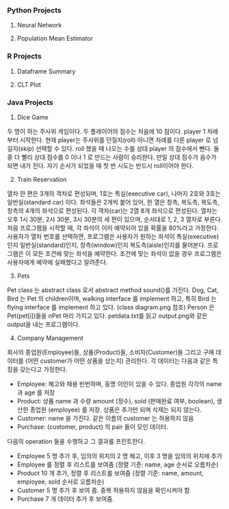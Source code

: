 ### **Python Projects**
1. Neural Network

2. Population Mean Estimator

### **R Projects**
1. Dataframe Summary

2. CLT Plot


### **Java Projects**
1. Dice Game

두 명이 하는 주사위 게임이다. 두 플레이어의 점수는 처음에 10 점이다. player 1 차례부터 시작한다. 현재 player는 주사위를 던질지(roll) 아니면 차례를 다른 player 로 넘길지(skip) 선택할 수 있다. roll 했을 때 나오는 수를 상대 player 의 점수에서 뺀다. 둘 중 더 빨리 상대 점수를 0 이나 1 로 만드는 사람이 승리한다. 만일 상대 점수가 음수가 되면 내가 진다. 자기 순서가 되었을 때 첫 번 시도는 반드시 roll이어야 한다.

2. Train Reservation

열차 한 편은 3개의 객차로 편성되며, 1호는 특실(executive car), 나머지 2호와
3호는 일반실(standard car) 이다. 좌석들은 2개씩 붙어 있어, 한 열은 창측, 복도측, 복도측, 창측의
4개의 좌석으로 편성된다. 각 객차(car)는 2열 8개 좌석으로 편성된다. 열차는 오후 1시 30분, 2시 30분, 3시 30분의 세 편이 있으며, 순서대로 1, 2, 3 열차로 부른다. 처음 프로그램을 시작할 때, 각 좌석이 이미 예약되어 있을 확률을 80%라고 가정한다.
사용자가 열차 번호를 선택하면, 프로그램은 사용자가 원하는 좌석이 특실(executive)인지
일반실(standard)인지, 창측(window)인지 복도측(aisle)인지를 물어본다. 프로그램은 이 모든 조건에 맞는
좌석을 예약한다. 조건에 맞는 좌석이 없을 경우 프로그램은 사용자에게 예약에 실패했다고 알려준다.

3. Pets

Pet class 는 abstract class 로서 abstract method sound()를 가진다. Dog, Cat, Bird 는 Pet 의
children이며, walking interface 를 implement 하고, 특히 Bird 는 flying interface 를 implement 하고 있다. (class diagram.png 참조)
Person 은 Pet(pet[i])들을 nPet 마리 가지고 있다.
petdata.txt를 읽고 output.png와 같은 output을 내는 프로그램이다.

4. Company Management

회사의 종업원(Employee)들, 상품(Product)들, 소비자(Customer)들 그리고 구매 데이터를 (어떤 customer가 어떤 상품을 샀는지) 관리한다. 각 데이터는 다음과 같은 특징을 갖는다고 가정한다.

- Employee: 해고와 채용 빈번하며, 동명 이인이 있을 수 있다. 종업원 각각의 name 과 age 를 저장
- Product: 상품 name 과 수량 amount (정수), sold (판매완료 여부, boolean), 생산한 종업원 (employee)
를 저장. 상품은 추가만 되며 삭제는 되지 않는다.
- Customer: name 을 가진다. 같은 이름의 customer 는 허용하지 않음
- Purchase: (customer, product) 의 pair 들이 모인 데이터.

다음의 operation 들을 수행하고 그 결과를 프린트한다.

- Employee 5 명 추가 후, 임의의 위치의 2 명 해고, 이후 3 명을 임의의 위치에 추가
- Employee 를 정렬 후 리스트를 보여줌 (정렬 기준: name, age 순서로 오름차순)
- Product 10 개 추가, 정렬 후 리스트를 보여줌 (정렬 기준: name, amount, employee, sold 순서로
오름차순)
- Customer 5 명 추가 후 보여 줌. 중복 허용하지 않음을 확인시켜야 함
- Purchase 7 개 데이터 추가 후 보여줌.
